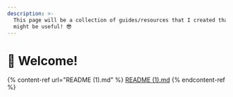 ```yaml
---
description: >-
  This page will be a collection of guides/resources that I created that I feel
  might be useful! 😎
---
```


# 📙 Welcome!

{% content-ref url="README (1).md" %}
[README (1).md](<README (1).md>)
{% endcontent-ref %}
